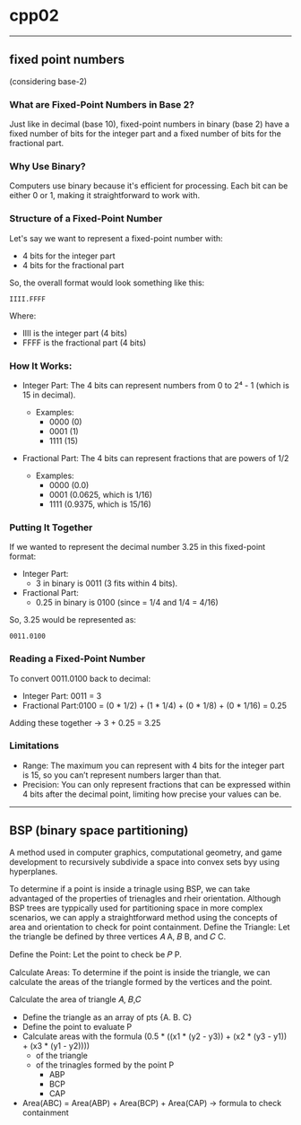 # cpp02

---

## fixed point numbers

(considering base-2)

### What are Fixed-Point Numbers in Base 2?

Just like in decimal (base 10), fixed-point numbers in binary (base 2) have a fixed number of bits for the integer part and a fixed number of bits for the fractional part.

### Why Use Binary?

Computers use binary because it's efficient for processing. Each bit can be either 0 or 1, making it straightforward to work with.

### Structure of a Fixed-Point Number

Let's say we want to represent a fixed-point number with:
+ 4 bits for the integer part
+ 4 bits for the fractional part

So, the overall format would look something like this:
```
IIII.FFFF
```

Where:
+ IIII is the integer part (4 bits)
+ FFFF is the fractional part (4 bits)

### How It Works:
+ Integer Part: The 4 bits can represent numbers from 0 to 2⁴ - 1 (which is 15 in decimal).
  + Examples:
    + 0000 (0)
    + 0001 (1)
    + 1111 (15)

+ Fractional Part: The 4 bits can represent fractions that are powers of 1/2
  + Examples:
    + 0000 (0.0)
    + 0001 (0.0625, which is 1/16)
    + 1111 (0.9375, which is 15/16)

### Putting It Together
If we wanted to represent the decimal number 3.25 in this fixed-point format:

+ Integer Part:
  + 3 in binary is 0011 (3 fits within 4 bits).
+ Fractional Part:
  + 0.25 in binary is 0100 (since = 1/4 and 1/4 = 4/16)

So, 3.25 would be represented as:

```
0011.0100
```

### Reading a Fixed-Point Number

To convert 0011.0100 back to decimal:

+ Integer Part: 0011 = 3
+ Fractional Part:0100 = (0 * 1/2) + (1 * 1/4) + (0 * 1/8) + (0 * 1/16) = 0.25

Adding these together -> 3 + 0.25 = 3.25

### Limitations

+ Range: The maximum you can represent with 4 bits for the integer part is 15, so you can’t represent numbers larger than that.
+ Precision: You can only represent fractions that can be expressed within 4 bits after the decimal point, limiting how precise your values can be.

---

## BSP (binary space partitioning)

A method used in computer graphics, computational geometry, and game development to recursively 
subdivide a space into convex sets byy using hyperplanes.

To determine if a point is inside a trinagle using BSP, we can take advantaged of the properties 
of trienagles and rheir orientation. Although BSP trees are typpically used for partitioning 
space in more complex scenarios, we can apply a straightforward method using the concepts of 
area and orientation to check for point containment.
Define the Triangle: Let the triangle be defined by three vertices 
𝐴
A, 
𝐵
B, and 
𝐶
C.

Define the Point: Let the point to check be 
𝑃
P.

Calculate Areas: To determine if the point is inside the triangle, we can calculate the areas of the triangle formed by the vertices and the point.

Calculate the area of triangle 𝐴, 𝐵,𝐶
+ Define the triangle as an array of pts {A. B. C}
+ Define the point to evaluate P
+ Calculate areas with the formula (0.5 * ((x1 * (y2 - y3)) + (x2 * (y3 - y1)) + (x3 * (y1 - y2))))
  + of the triangle
  + of the trinagles formed by the point P
    + ABP
    + BCP
    + CAP
+ Area(ABC) = Area(ABP) + Area(BCP) + Area(CAP) -> formula to check containment
